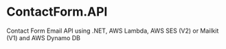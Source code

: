 # ContactForm.API
Contact Form Email API using .NET, AWS Lambda, AWS SES (V2) or Mailkit (V1) and AWS Dynamo DB
